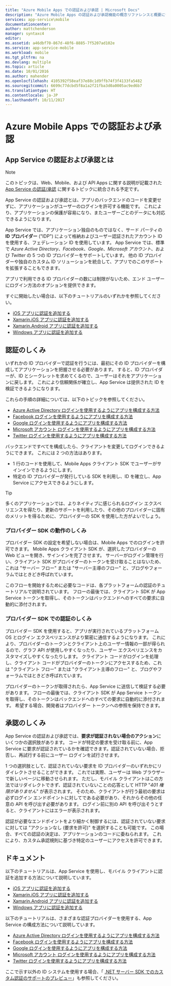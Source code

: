 ```yaml
---
title: "Azure Mobile Apps での認証および承認 | Microsoft Docs"
description: "Azure Mobile Apps の認証および承認機能の概念リファレンスと概要について説明します"
services: app-service\mobile
documentationcenter: 
author: mattchenderson
manager: syntaxc4
editor: 
ms.assetid: a46dbf70-867d-48f6-8885-7f5207ad102e
ms.service: app-service-mobile
ms.workload: mobile
ms.tgt_pltfrm: na
ms.devlang: multiple
ms.topic: article
ms.date: 10/01/2016
ms.author: mahender
ms.openlocfilehash: 4105392f58eaf37e88c1d9ffb74f3f4133fa5482
ms.sourcegitcommit: 6699c77dcbd5f8a1a2f21fba3d0a0005ac9ed6b7
ms.translationtype: HT
ms.contentlocale: ja-JP
ms.lasthandoff: 10/11/2017
---
```

# <a name="authentication-and-authorization-in-azure-mobile-apps"></a>Azure Mobile Apps での認証および承認
## <a name="what-is-app-service-authentication--authorization"></a>App Service の認証および承認とは
> [!NOTE]
> このトピックは、Web、Mobile、および API Apps に関する説明が記載された [App Service の認証/承認](../app-service/app-service-authentication-overview.md) に関するトピックに統合される予定です。
> 
> 

App Service の認証および承認とは、アプリのバックエンドのコードを変更せずに、アプリケーションがユーザーのログインを許可する機能です。 これにより、アプリケーションの保護が容易になり、またユーザーごとのデータにも対応できるようになります。

App Service では、アプリケーション独自のものではなく、サード パーティの **ID プロバイダー** ("IDP") によって格納およびユーザー認証されたアカウント ID を使用する、フェデレーション ID を使用しています。 App Service では、標準で *Azure Active Directory*、*Facebook*、*Google*、*Microsoft アカウント*、および *Twitter* の 5 つの ID プロバイダーをサポートしています。 他の ID プロバイダーや独自のカスタム ID ソリューションを統合して、アプリでのこのサポートを拡張することもできます。

アプリで利用できる ID プロバイダーの数には制限がないため、エンド ユーザーにログイン方法のオプションを提供できます。

すぐに開始したい場合は、以下のチュートリアルのいずれかを参照してください。

* [iOS アプリに認証を追加する]
* [Xamarin.iOS アプリに認証を追加する]
* [Xamarin.Android アプリに認証を追加する]
* [Windows アプリに認証を追加する]

## <a name="how-authentication-works"></a>認証のしくみ
いずれかの ID プロバイダーで認証を行うには、最初にその ID プロバイダーを構成してアプリケーションを把握させる必要があります。 すると、ID プロバイダーが、ID とシークレットを求めてくるので、ユーザーはそれをアプリケーションに戻します。 これにより信頼関係が確立し、App Service は提供された ID を検証できるようになります。

これらの手順の詳細については、以下のトピックを参照してください。

* [Azure Active Directory ログインを使用するようにアプリを構成する方法]
* [Facebook ログインを使用するようにアプリを構成する方法]
* [Google ログインを使用するようにアプリを構成する方法]
* [Microsoft アカウント ログインを使用するようにアプリを構成する方法]
* [Twitter ログインを使用するようにアプリを構成する方法]

バックエンドですべてを構成したら、クライアントを変更してログインできるようにできます。 これには 2 つの方法はあります。

* 1 行のコードを使用して、Mobile Apps クライアント SDK でユーザーがサインインできるようにします。
* 特定の ID プロバイダーが発行している SDK を利用し、ID を確立し、App Service にアクセスできるようにします。

> [!TIP]
> 多くのアプリケーションでは、よりネイティブに感じられるログイン エクスペリエンスを得たり、更新のサポートを利用したり、その他のプロバイダーに固有のメリットを得るために、プロバイダーの SDK を使用した方がよいでしょう。
> 
> 

### <a name="how-authentication-without-a-provider-sdk-works"></a>プロバイダー SDK の動作のしくみ
プロバイダー SDK の設定を希望しない場合は、Mobile Apps でのログインを許可できます。 Mobile Apps クライアント SDK が、選択したプロバイダーの Web ビューを開き、サインインを完了させます。 サーバーがログイン管理を行い、クライアント SDK がプロバイダーのトークンを受け取ることはないため、これは "サーバー フロー" または "サーバー主導のフロー" と、ブログやフォーラムではときどき呼ばれています。

このフローを開始するために必要なコードは、各プラットフォームの認証のチュートリアルで説明されています。 フローの最後では、クライアント SDK が App Service トークンを取得し、そのトークンはバックエンドへのすべての要求に自動的に添付されます。

### <a name="how-authentication-with-a-provider-sdk-works"></a>プロバイダー SDK での認証のしくみ
プロバイダー SDK を使用すると、アプリが実行されているプラットフォーム OS とログイン エクスペリエンスがより緊密に通信するようになります。 これにより、プロバイダーのトークンとクライアント上のユーザー情報の一部が得られるので、グラフ API が使用しやすくなったり、ユーザー エクスペリエンスをカスタマイズしやすくなったりします。 クライアント コードがログインを処理し、クライアント コードがプロバイダーのトークンにアクセスするため、これは "クライアント フロー" または "クライアント主導のフロー" と、ブログやフォーラムではときどき呼ばれています。

プロバイダーのトークンが取得されたら、App Service に送信して検証する必要があります。 フローの最後では、クライアント SDK が App Service トークンを取得し、そのトークンはバックエンドへのすべての要求に自動的に添付されます。 希望する場合、開発者はプロバイダー トークンへの参照を保持できます。

## <a name="how-authorization-works"></a>承認のしくみ
App Service の認証および承認では、**要求が認証されない場合のアクション**にいくつかの選択肢があります。 コードが特定の要求を受け取る前に、App Service に要求が認証されているかを確認できます。認証されていない場合、拒否し、再試行する前にユーザー ログインを試行させます。

1 つの選択肢として、認証されていない要求を ID プロバイダーのいずれかにリダイレクトさせることができます。 これでは実際、ユーザーは Web ブラウザーで新しいページに移動させられます。 ただし、モバイル クライアントはこの方法ではリダイレクトできず、認証されていないことの応答として HTTP "*401 権限がありません*" が表示されます。 そのため、クライアントが行う最初の要求は必ずログイン エンドポイントに対してである必要があり、それからその他の任意の API を呼び出す必要があります。 ログイン前に別の API を呼び出そうとすると、クライアントにはエラーが表示されます。

認証が必要なエンドポイントをより細かく制御するには、認証されていない要求に対しては "アクションなし (要求を許可)" を選択することも可能です。 この場合、すべての認証の決定は、アプリケーションのコードに委ねられます。 これにより、カスタム承認規則に基づき特定のユーザーにアクセスを許可できます。

## <a name="documentation"></a>ドキュメント
以下のチュートリアルは、App Service を使用し、モバイル クライアントに認証を追加する方法について説明しています。

* [iOS アプリに認証を追加する]
* [Xamarin.iOS アプリに認証を追加する]
* [Xamarin.Android アプリに認証を追加する]
* [Windows アプリに認証を追加する]

以下のチュートリアルは、さまざまな認証プロバイダーを使用する、App Service の構成方法について説明しています。

* [Azure Active Directory ログインを使用するようにアプリを構成する方法]
* [Facebook ログインを使用するようにアプリを構成する方法]
* [Google ログインを使用するようにアプリを構成する方法]
* [Microsoft アカウント ログインを使用するようにアプリを構成する方法]
* [Twitter ログインを使用するようにアプリを構成する方法]

ここで示す以外の ID システムを使用する場合、「 [.NET サーバー SDK でのカスタム認証のサポートのプレビュー](app-service-mobile-dotnet-backend-how-to-use-server-sdk.md#custom-auth)」も参照してください。

[iOS アプリに認証を追加する]: app-service-mobile-ios-get-started-users.md
[Xamarin.iOS アプリに認証を追加する]: app-service-mobile-xamarin-ios-get-started-users.md
[Xamarin.Android アプリに認証を追加する]: app-service-mobile-xamarin-android-get-started-users.md
[Windows アプリに認証を追加する]: app-service-mobile-windows-store-dotnet-get-started-users.md

[Azure Active Directory ログインを使用するようにアプリを構成する方法]: ../app-service/app-service-mobile-how-to-configure-active-directory-authentication.md
[Facebook ログインを使用するようにアプリを構成する方法]: ../app-service/app-service-mobile-how-to-configure-facebook-authentication.md
[Google ログインを使用するようにアプリを構成する方法]: ../app-service/app-service-mobile-how-to-configure-google-authentication.md
[Microsoft アカウント ログインを使用するようにアプリを構成する方法]: ../app-service/app-service-mobile-how-to-configure-microsoft-authentication.md
[Twitter ログインを使用するようにアプリを構成する方法]: ../app-service/app-service-mobile-how-to-configure-twitter-authentication.md
